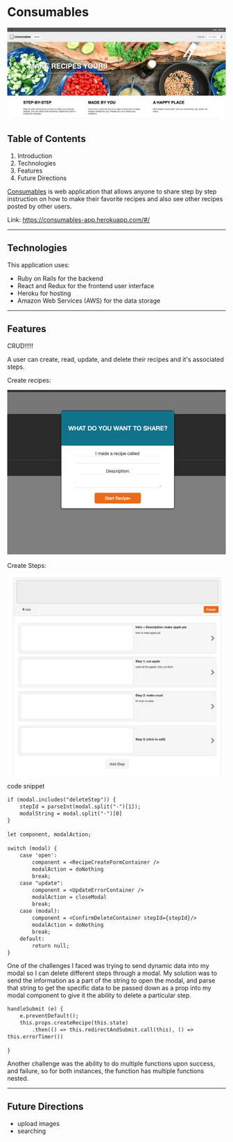 # Consumables 

<p align="center">
    <img src ="https://github.com/kzed-1/images/blob/master/website-screenshot.png?raw=true"/>
</p>


## Table of Contents
1. Introduction 
2. Technologies
3. Features
4. Future Directions

[Consumables](https://consumables-app.herokuapp.com/#/) is web application that allows anyone to share step by step instruction on how to make their favorite recipes and also see other recipes posted by other users. 

Link: https://consumables-app.herokuapp.com/#/

---

## Technologies 
This application uses:

* Ruby on Rails for the backend 
* React and Redux for the frontend user interface 
* Heroku for hosting
* Amazon Web Services (AWS) for the data storage

---

## Features 

CRUD!!!!! 

A user can create, read, update, and delete their recipes and it's associated steps.

Create recipes:

<p align="center">
    <img src = "https://github.com/kzed-1/images/blob/master/create_recipe.png?raw=true"/>
</p>

Create Steps:

<p align="center">
    <img src = "https://github.com/kzed-1/images/blob/master/steps.png?raw=true"/>
</p>

code snippet

    if (modal.includes("deleteStep")) {
        stepId = parseInt(modal.split("-")[1]);
        modalString = modal.split("-")[0]
    }

    let component, modalAction;

    switch (modal) {
        case 'open':
            component = <RecipeCreateFormContainer />
            modalAction = doNothing
            break;
        case "update":
            component = <UpdateErrorContainer />
            modalAction = closeModal
            break;
        case (modal):
            component = <ConfirmDeleteContainer stepId={stepId}/>
            modalAction = doNothing
            break;
        default:
            return null;
    }

One of the challenges I faced was trying to send dynamic data into my modal so I can delete different steps through a modal. My solution was to send the information as a part of the string to open the modal, and parse that string to get the specific data to be passed down as a prop into my modal component to give it the ability to delete a particular step.

    handleSubmit (e) {
        e.preventDefault();
        this.props.createRecipe(this.state)
            .then(() => this.redirectAndSubmit.call(this), () => this.errorTimer())
        
    }

Another challenge was the ability to do multiple functions upon success, and failure, so for both instances, the function has multiple functions nested. 



---

## Future Directions

* upload images 
* searching






